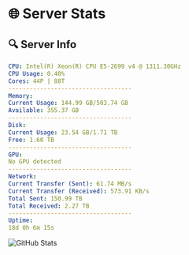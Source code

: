 # 🌐 Server Stats
## 🔍 Server Info
```yaml
CPU: Intel(R) Xeon(R) CPU E5-2699 v4 @ 1311.30GHz
CPU Usage: 0.40%
Cores: 44P | 88T
-----------------------------------
Memory:
Current Usage: 144.99 GB/503.74 GB
Available: 355.37 GB
-----------------------------------
Disk:
Current Usage: 23.54 GB/1.71 TB
Free: 1.60 TB
-----------------------------------
GPU:
No GPU detected
-----------------------------------
Network:
Current Transfer (Sent): 61.74 MB/s
Current Transfer (Received): 573.91 KB/s
Total Sent: 150.99 TB
Total Received: 2.27 TB
-----------------------------------
Uptime:
18d 0h 6m 15s
```
![GitHub Stats](https://img.shields.io/badge/Updated-2025-02-25_22:49:33-blue)